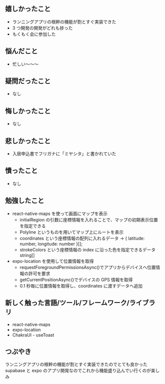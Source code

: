 ## 嬉しかったこと

- ランニングアプリの根幹の機能が割とすぐ実装できた
- 3 つ開発の開発がどれも捗った
- もくもく会に参加した

## 悩んだこと

- 忙しい〜〜〜

## 疑問だったこと

- なし

## 悔しかったこと

- なし

## 悲しかったこと

- 入居申込書でフリガナに「ミヤシタ」と書かれていた

## 憤ったこと

- なし

## 勉強したこと

- react-native-maps を使って画面にマップを表示
  - initialRegion の引数に座標情報を入れることで、マップの初期表示位置を指定できる
  - Polyline というものを用いてマップ上にルートを表示
  - coordinates という座標情報の配列に入れるデータ → { latitude: number, longitude: number }[];
  - strokeColors という座標情報の index に沿った色を指定できるデータ string[]
- expo-location を使用して位置情報を取得
  - requestForegroundPermissionsAsync()でアプリからデバイスへ位置情報の許可を要求
  - getCurrentPositionAsync()でデバイスの GPS 情報を取得
  - 0.1 秒毎に位置情報を取得し、coordinates に渡すデータへ追加

## 新しく触った言語/ツール/フレームワーク/ライブラリ

- react-native-maps
- expo-location
- ChakraUI - useToast

## つぶやき

ランニングアプリの根幹の機能が割とすぐ実装できたのでとても良かった
supabase と expo のアプリ開発なのでこれから機能盛り込んでい行くのが楽しみ
